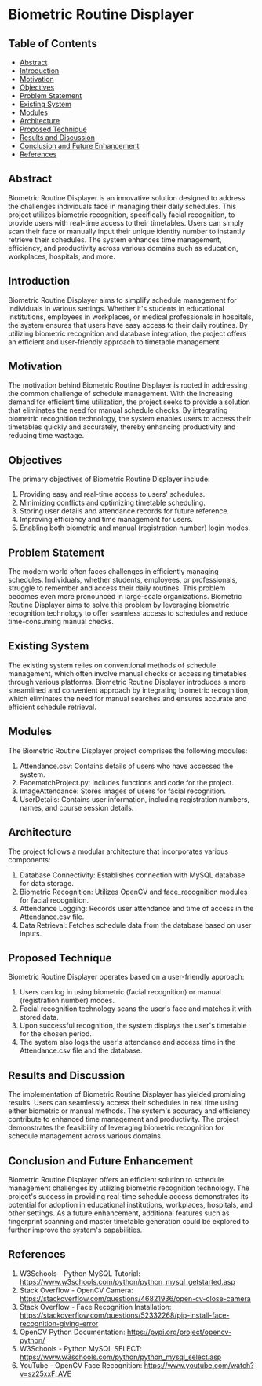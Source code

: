 # Biometric Routine Displayer

## Table of Contents
- [Abstract](#abstract)
- [Introduction](#introduction)
- [Motivation](#motivation)
- [Objectives](#objectives)
- [Problem Statement](#problem-statement)
- [Existing System](#existing-system)
- [Modules](#modules)
- [Architecture](#architecture)
- [Proposed Technique](#proposed-technique)
- [Results and Discussion](#results-and-discussion)
- [Conclusion and Future Enhancement](#conclusion-and-future-enhancement)
- [References](#references)

## Abstract
Biometric Routine Displayer is an innovative solution designed to address the challenges individuals face in managing their daily schedules. This project utilizes biometric recognition, specifically facial recognition, to provide users with real-time access to their timetables. Users can simply scan their face or manually input their unique identity number to instantly retrieve their schedules. The system enhances time management, efficiency, and productivity across various domains such as education, workplaces, hospitals, and more.

## Introduction
Biometric Routine Displayer aims to simplify schedule management for individuals in various settings. Whether it's students in educational institutions, employees in workplaces, or medical professionals in hospitals, the system ensures that users have easy access to their daily routines. By utilizing biometric recognition and database integration, the project offers an efficient and user-friendly approach to timetable management.

## Motivation
The motivation behind Biometric Routine Displayer is rooted in addressing the common challenge of schedule management. With the increasing demand for efficient time utilization, the project seeks to provide a solution that eliminates the need for manual schedule checks. By integrating biometric recognition technology, the system enables users to access their timetables quickly and accurately, thereby enhancing productivity and reducing time wastage.

## Objectives
The primary objectives of Biometric Routine Displayer include:

1. Providing easy and real-time access to users' schedules.
2. Minimizing conflicts and optimizing timetable scheduling.
3. Storing user details and attendance records for future reference.
4. Improving efficiency and time management for users.
5. Enabling both biometric and manual (registration number) login modes.

## Problem Statement
The modern world often faces challenges in efficiently managing schedules. Individuals, whether students, employees, or professionals, struggle to remember and access their daily routines. This problem becomes even more pronounced in large-scale organizations. Biometric Routine Displayer aims to solve this problem by leveraging biometric recognition technology to offer seamless access to schedules and reduce time-consuming manual checks.

## Existing System
The existing system relies on conventional methods of schedule management, which often involve manual checks or accessing timetables through various platforms. Biometric Routine Displayer introduces a more streamlined and convenient approach by integrating biometric recognition, which eliminates the need for manual searches and ensures accurate and efficient schedule retrieval.

## Modules
The Biometric Routine Displayer project comprises the following modules:

1. Attendance.csv: Contains details of users who have accessed the system.
2. FacematchProject.py: Includes functions and code for the project.
3. ImageAttendance: Stores images of users for facial recognition.
4. UserDetails: Contains user information, including registration numbers, names, and course session details.

## Architecture
The project follows a modular architecture that incorporates various components:

1. Database Connectivity: Establishes connection with MySQL database for data storage.
2. Biometric Recognition: Utilizes OpenCV and face_recognition modules for facial recognition.
3. Attendance Logging: Records user attendance and time of access in the Attendance.csv file.
4. Data Retrieval: Fetches schedule data from the database based on user inputs.

## Proposed Technique
Biometric Routine Displayer operates based on a user-friendly approach:

1. Users can log in using biometric (facial recognition) or manual (registration number) modes.
2. Facial recognition technology scans the user's face and matches it with stored data.
3. Upon successful recognition, the system displays the user's timetable for the chosen period.
4. The system also logs the user's attendance and access time in the Attendance.csv file and the database.

## Results and Discussion
The implementation of Biometric Routine Displayer has yielded promising results. Users can seamlessly access their schedules in real time using either biometric or manual methods. The system's accuracy and efficiency contribute to enhanced time management and productivity. The project demonstrates the feasibility of leveraging biometric recognition for schedule management across various domains.

## Conclusion and Future Enhancement
Biometric Routine Displayer offers an efficient solution to schedule management challenges by utilizing biometric recognition technology. The project's success in providing real-time schedule access demonstrates its potential for adoption in educational institutions, workplaces, hospitals, and other settings. As a future enhancement, additional features such as fingerprint scanning and master timetable generation could be explored to further improve the system's capabilities.

## References
1. W3Schools - Python MySQL Tutorial: https://www.w3schools.com/python/python_mysql_getstarted.asp
2. Stack Overflow - OpenCV Camera: https://stackoverflow.com/questions/46821936/open-cv-close-camera
3. Stack Overflow - Face Recognition Installation: https://stackoverflow.com/questions/52332268/pip-install-face-recognition-giving-error
4. OpenCV Python Documentation: https://pypi.org/project/opencv-python/
5. W3Schools - Python MySQL SELECT: https://www.w3schools.com/python/python_mysql_select.asp
6. YouTube - OpenCV Face Recognition: https://www.youtube.com/watch?v=sz25xxF_AVE
